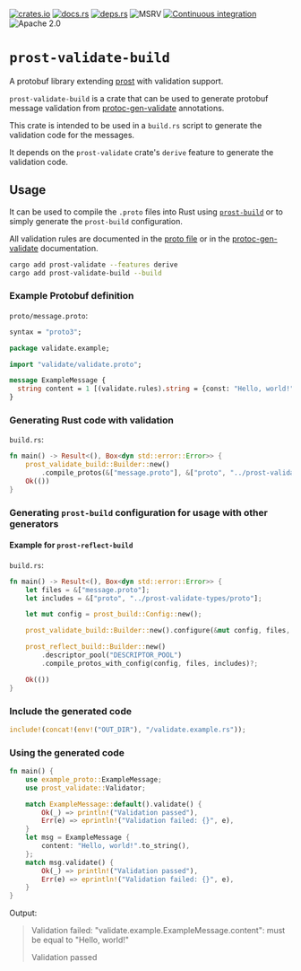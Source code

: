 [![crates.io](https://img.shields.io/crates/v/prost-validate-build.svg)](https://crates.io/crates/prost-validate-build/)
[![docs.rs](https://docs.rs/prost-validate-build/badge.svg)](https://docs.rs/prost-validate-build/)
[![deps.rs](https://deps.rs/crate/prost-validate-build/0.2.6/status.svg)](https://deps.rs/crate/prost-validate-build)
![MSRV](https://img.shields.io/badge/rustc-1.74+-blue.svg)
[![Continuous integration](https://github.com/linka-cloud/prost-validate/actions/workflows/ci_derive.yml/badge.svg)](https://github.com/linka-cloud/prost-validate/actions/workflows/ci_derive.yml)
![Apache 2.0](https://img.shields.io/badge/license-Apache2.0-blue.svg)

# `prost-validate-build`

A protobuf library extending [prost](https://github.com/tokio-rs/prost) with validation support.

`prost-validate-build` is a crate that can be used to generate protobuf message validation from
[protoc-gen-validate](https://github.com/bufbuild/protoc-gen-validate) annotations.

This crate is intended to be used in a `build.rs` script to generate the validation code for the messages.

It depends on the `prost-validate` crate's `derive` feature to generate the validation code.

## Usage

It can be used to compile the `.proto` files into Rust using [`prost-build`](https://docs.rs/prost-build)
or to simply generate the `prost-build` configuration.

All validation rules are documented in the [proto file](../prost-validate-types/proto/validate/validate.proto)
or in the [protoc-gen-validate](https://github.com/bufbuild/protoc-gen-validate/blob/v1.1.0/README.md#constraint-rules) documentation.

```bash
cargo add prost-validate --features derive
cargo add prost-validate-build --build
```

### Example Protobuf definition

`proto/message.proto`:

```proto
syntax = "proto3";

package validate.example;

import "validate/validate.proto";

message ExampleMessage {
  string content = 1 [(validate.rules).string = {const: "Hello, world!"}];
}
```

### Generating Rust code with validation


`build.rs`:

```rust no_run
fn main() -> Result<(), Box<dyn std::error::Error>> {
    prost_validate_build::Builder::new()
        .compile_protos(&["message.proto"], &["proto", "../prost-validate-types/proto"])?;
    Ok(())
}
```

### Generating `prost-build` configuration for usage with other generators

#### Example for `prost-reflect-build`

`build.rs`:

```rust
fn main() -> Result<(), Box<dyn std::error::Error>> {
    let files = &["message.proto"];
    let includes = &["proto", "../prost-validate-types/proto"];

    let mut config = prost_build::Config::new();

    prost_validate_build::Builder::new().configure(&mut config, files, includes)?;

    prost_reflect_build::Builder::new()
        .descriptor_pool("DESCRIPTOR_POOL")
        .compile_protos_with_config(config, files, includes)?;

    Ok(())
}
```

### Include the generated code

```rust
include!(concat!(env!("OUT_DIR"), "/validate.example.rs"));
```

### Using the generated code

```rust
fn main() {
    use example_proto::ExampleMessage;
    use prost_validate::Validator;

    match ExampleMessage::default().validate() {
        Ok(_) => println!("Validation passed"),
        Err(e) => eprintln!("Validation failed: {}", e),
    }
    let msg = ExampleMessage {
        content: "Hello, world!".to_string(),
    };
    match msg.validate() {
        Ok(_) => println!("Validation passed"),
        Err(e) => eprintln!("Validation failed: {}", e),
    }
}
```

Output:
> Validation failed: "validate.example.ExampleMessage.content": must be equal to "Hello, world!"
>
> Validation passed


